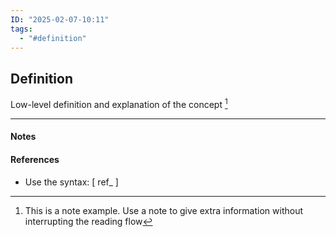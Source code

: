 ```yaml
---
ID: "2025-02-07-10:11"
tags:
  - "#definition"
---
```

## Definition

Low-level definition and explanation of the concept [^1]

---
#### Notes
[^1]: This is a note example. Use a note to give extra information without interrupting the reading flow
#### References
- Use the syntax: \[ ref_ ]

